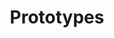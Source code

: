 ---
title: Prototypes
subtitle: ''
widget: pages
headless: true

# Choose how many pages you would like to display (0 = all pages)
count: 0
# Choose how many pages you would like to offset by
# Useful if you wish to show the first item in the Featured widget
offset: 0

# Listing view
view: compact
columns: '1'

# Field to sort by, such as Date or Title
sort_by: 'Date'
sort_ascending: false

archive:
    enable: true
    text: See all prototypes
    link: prototype/

# Optional banner image (relative to `assets/media/` folder).
banner:
  caption: ''
  image: ''
---